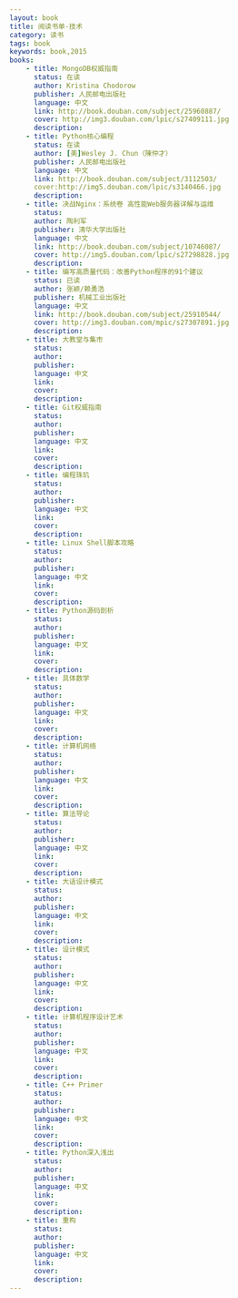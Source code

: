 ```yaml
---
layout: book
title: 阅读书单-技术
category: 读书
tags: book 
keywords: book,2015
books:
    - title: MongoDB权威指南
      status: 在读
      author: Kristina Chodorow
      publisher: 人民邮电出版社
      language: 中文
      link: http://book.douban.com/subject/25960887/
      cover: http://img3.douban.com/lpic/s27409111.jpg
      description:
    - title: Python核心编程
      status: 在读
      author: [美]Wesley J. Chun（陳仲才）
      publisher: 人民邮电出版社
      language: 中文
      link: http://book.douban.com/subject/3112503/
      cover:http://img5.douban.com/lpic/s3140466.jpg
      description:
    - title: 决战Nginx：系统卷 高性能Web服务器详解与运维
      status:
      author: 陶利军 
      publisher: 清华大学出版社
      language: 中文
      link: http://book.douban.com/subject/10746087/
      cover: http://img5.douban.com/lpic/s27298828.jpg
      description:
    - title: 编写高质量代码：改善Python程序的91个建议
      status: 已读
      author: 张颖/赖勇浩 
      publisher: 机械工业出版社
      language: 中文
      link: http://book.douban.com/subject/25910544/
      cover: http://img3.douban.com/mpic/s27307891.jpg
      description:
    - title: 大教堂与集市
      status:
      author:
      publisher:
      language: 中文
      link:
      cover:
      description:
    - title: Git权威指南
      status:
      author:
      publisher:
      language: 中文
      link:
      cover:
      description:
    - title: 编程珠玑
      status:
      author:
      publisher:
      language: 中文
      link:
      cover:
      description:
    - title: Linux Shell脚本攻略
      status:
      author:
      publisher:
      language: 中文
      link:
      cover:
      description:
    - title: Python源码剖析
      status:
      author:
      publisher:
      language: 中文
      link:
      cover:
      description:
    - title: 具体数学
      status:
      author:
      publisher:
      language: 中文
      link:
      cover:
      description:
    - title: 计算机网络
      status:
      author:
      publisher:
      language: 中文
      link:
      cover:
      description:
    - title: 算法导论
      status:
      author:
      publisher:
      language: 中文
      link:
      cover:
      description:
    - title: 大话设计模式
      status:
      author:
      publisher:
      language: 中文
      link:
      cover:
      description:
    - title: 设计模式
      status:
      author:
      publisher:
      language: 中文
      link:
      cover:
      description:
    - title: 计算机程序设计艺术
      status:
      author:
      publisher:
      language: 中文
      link:
      cover:
      description:
    - title: C++ Primer
      status:
      author:
      publisher:
      language: 中文
      link:
      cover:
      description:
    - title: Python深入浅出
      status:
      author:
      publisher:
      language: 中文
      link:
      cover:
      description:
    - title: 重构
      status:
      author:
      publisher:
      language: 中文
      link:
      cover:
      description:
---
```

